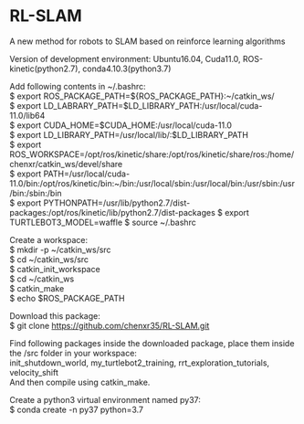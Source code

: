 # RL-SLAM
A new method for robots to SLAM based on reinforce learning algorithms

Version of development environment: Ubuntu16.04, Cuda11.0, ROS-kinetic(python2.7), conda4.10.3(python3.7)

Add following contents in ~/.bashrc:  
$ export ROS_PACKAGE_PATH=${ROS_PACKAGE_PATH}:~/catkin_ws/  
$ export LD_LABRARY_PATH=$LD_LIBRARY_PATH:/usr/local/cuda-11.0/lib64    
$ export CUDA_HOME=$CUDA_HOME:/usr/local/cuda-11.0  
$ export LD_LIBRARY_PATH=/usr/local/lib/:$LD_LIBRARY_PATH  
$ export ROS_WORKSPACE=/opt/ros/kinetic/share:/opt/ros/kinetic/share/ros:/home/chenxr/catkin_ws/devel/share  
$ export PATH=/usr/local/cuda-11.0/bin:/opt/ros/kinetic/bin:~/bin:/usr/local/sbin:/usr/local/bin:/usr/sbin:/usr/bin:/sbin:/bin   
$ export PYTHONPATH=/usr/lib/python2.7/dist-packages:/opt/ros/kinetic/lib/python2.7/dist-packages
$ export TURTLEBOT3_MODEL=waffle
$ source ~/.bashrc  

Create a workspace:  
$ mkdir -p ~/catkin_ws/src  
$ cd ~/catkin_ws/src  
$ catkin_init_workspace  
$ cd ~/catkin_ws  
$ catkin_make     
$ echo $ROS_PACKAGE_PATH  

Download this package:  
$ git clone https://github.com/chenxr35/RL-SLAM.git

Find following packages inside the downloaded package, place them inside the /src folder in your workspace:  
init_shutdown_world, my_turtlebot2_training, rrt_exploration_tutorials, velocity_shift  
And then compile using catkin_make.  

Create a python3 virtual environment named py37:  
$ conda create -n py37 python=3.7


